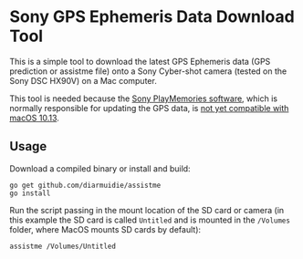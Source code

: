# Sony GPS Ephemeris Data Download Tool

This is a simple tool to download the latest GPS Ephemeris data (GPS prediction or assistme file) onto a Sony Cyber-shot camera (tested on the Sony DSC HX90V) on a Mac computer.

This tool is needed because the [Sony PlayMemories software](http://support.d-imaging.sony.co.jp/www/disoft/int/download/playmemories-home/mac/en/), which is normally responsible for updating the GPS data, is [not yet compatible with macOS 10.13](http://sony-eur-eu-en-web--eur.custhelp.com/app/answers/detail/a_id/143062/~/macos-10.13-%28high-sierra%29-compatibility-information-for-application-software).

## Usage
Download a compiled binary or install and build:
```
go get github.com/diarmuidie/assistme
go install
```

Run the script passing in the mount location of the SD card or camera (in this example the SD card is called `Untitled` and is mounted in the `/Volumes` folder, where MacOS mounts SD cards by default):
```
assistme /Volumes/Untitled
```

